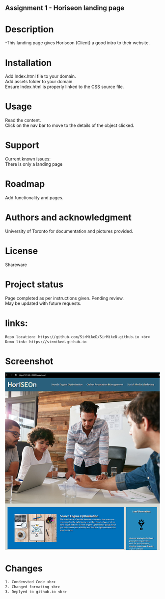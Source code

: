 ## Assignment 1 - Horiseon landing page

# Description
-This landing page gives Horiseon (Client) a good intro to their website.


# Installation
Add Index.html file to your domain. <br>
Add assets folder to your domain. <br>
Ensure Index.html is properly linked to the CSS source file.

# Usage
Read the content. <br>
Click on the nav bar to move to the details of the object clicked.

# Support
Current known issues: <br>
 There is only a landing page
 
# Roadmap
Add functionality and pages.

# Authors and acknowledgment
University of Toronto for documentation and pictures provided.

# License
Shareware

# Project status
Page completed as per instructions given. Pending review. <br>
May be updated with future requests.

# links: <br>
    Repo location: https://github.com/SirMikeD/SirMikeD.github.io <br>
    Demo link: https://sirmiked.github.io 

# Screenshot <br>
![Screenshot of website mockup](./assets/images/Screenshot.png)

# Changes <br>
    1. Condensted Code <br>
    2. Changed formating <br>
    3. Deplyed to github.io <br>